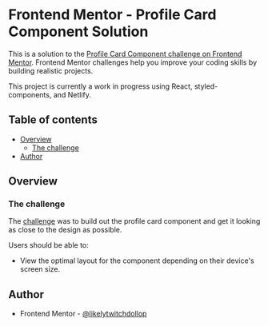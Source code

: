 # Frontend Mentor - Profile Card Component Solution

This is a solution to the [Profile Card Component challenge on Frontend Mentor](https://www.frontendmentor.io/challenges/profile-card-component-cfArpWshJ). Frontend Mentor challenges help you improve your coding skills by building realistic projects.

This project is currently a work in progress using React, styled-components, and Netlify.

## Table of contents

- [Overview](#overview)
  - [The challenge](#the-challenge)
- [Author](#author)

## Overview

### The challenge

The [challenge](https://www.frontendmentor.io/challenges/profile-card-component-cfArpWshJ) was to build out the profile card component and get it looking as close to the design as possible.

Users should be able to:

- View the optimal layout for the component depending on their device's screen size.

## Author

- Frontend Mentor - [@likelytwitchdollop](https://www.frontendmentor.io/profile/likelytwitchdollop)
